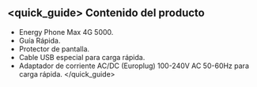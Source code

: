 ## <quick_guide> Contenido del producto

* Energy Phone Max 4G 5000.
* Guía Rápida.
* Protector de pantalla.
* Cable USB especial para carga rápida.
* Adaptador de corriente AC/DC (Europlug) 100-240V AC 50-60Hz para carga rápida.
</quick_guide>
